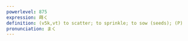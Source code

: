 ```yaml
---
powerlevel: 875
expression: 蒔く
definition: (v5k,vt) to scatter; to sprinkle; to sow (seeds); (P)
pronunciation: まく
---
```

